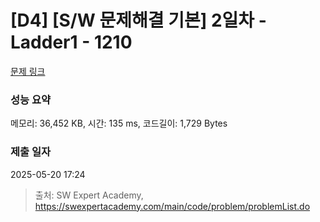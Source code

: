 # [D4] [S/W 문제해결 기본] 2일차 - Ladder1 - 1210 

[문제 링크](https://swexpertacademy.com/main/code/problem/problemDetail.do?contestProbId=AV14ABYKADACFAYh) 

### 성능 요약

메모리: 36,452 KB, 시간: 135 ms, 코드길이: 1,729 Bytes

### 제출 일자

2025-05-20 17:24



> 출처: SW Expert Academy, https://swexpertacademy.com/main/code/problem/problemList.do